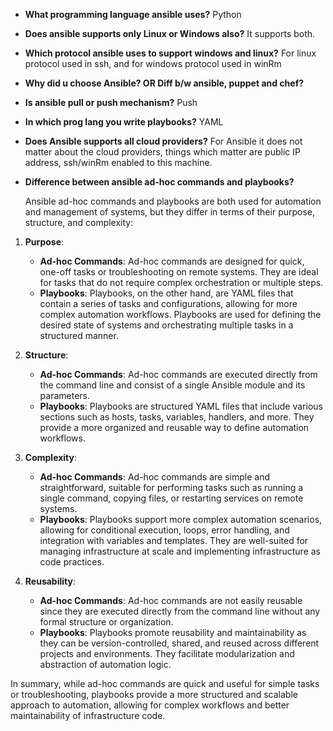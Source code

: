 - **What programming language ansible uses?**
  Python
 
- **Does ansible supports only Linux or Windows also?**
  It supports both.

- **Which protocol ansible uses to support windows and linux?**
  For linux protocol used in ssh, and for windows protocol used in winRm

- **Why did u choose Ansible? OR Diff b/w ansible, puppet and chef?**

- **Is ansible pull or push mechanism?**
  Push
  
- **In which prog lang you write playbooks?**
  YAML

- **Does Ansible supports all cloud providers?**
  For Ansible it does not matter about the cloud providers, things which matter are public IP address, ssh/winRm enabled to this machine.

- **Difference between ansible ad-hoc commands and playbooks?**

  Ansible ad-hoc commands and playbooks are both used for automation and management of systems, but they differ in terms of their purpose, structure, and complexity:

1. **Purpose**:
   - **Ad-hoc Commands**: Ad-hoc commands are designed for quick, one-off tasks or troubleshooting on remote systems. They are ideal for tasks that do not require complex orchestration or multiple steps.
   - **Playbooks**: Playbooks, on the other hand, are YAML files that contain a series of tasks and configurations, allowing for more complex automation workflows. Playbooks are used for defining the desired state of systems and orchestrating multiple tasks in a structured manner.

2. **Structure**:
   - **Ad-hoc Commands**: Ad-hoc commands are executed directly from the command line and consist of a single Ansible module and its parameters.
   - **Playbooks**: Playbooks are structured YAML files that include various sections such as hosts, tasks, variables, handlers, and more. They provide a more organized and reusable way to define automation workflows.

3. **Complexity**:
   - **Ad-hoc Commands**: Ad-hoc commands are simple and straightforward, suitable for performing tasks such as running a single command, copying files, or restarting services on remote systems.
   - **Playbooks**: Playbooks support more complex automation scenarios, allowing for conditional execution, loops, error handling, and integration with variables and templates. They are well-suited for managing infrastructure at scale and implementing infrastructure as code practices.

4. **Reusability**:
   - **Ad-hoc Commands**: Ad-hoc commands are not easily reusable since they are executed directly from the command line without any formal structure or organization.
   - **Playbooks**: Playbooks promote reusability and maintainability as they can be version-controlled, shared, and reused across different projects and environments. They facilitate modularization and abstraction of automation logic.

In summary, while ad-hoc commands are quick and useful for simple tasks or troubleshooting, playbooks provide a more structured and scalable approach to automation, allowing for complex workflows and better maintainability of infrastructure code.
